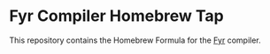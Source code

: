 # Fyr Compiler Homebrew Tap

This repository contains the Homebrew Formula for the [Fyr](http://fyr.vs.uni-due.de) compiler.
